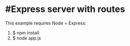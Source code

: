 #Express server with routes
========================================
This example requires Node + Express:

1. $ npm install
2. $ node app.js